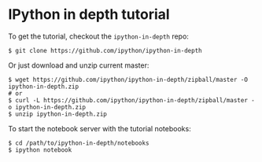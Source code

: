 # IPython in depth tutorial


To get the tutorial, checkout the `ipython-in-depth` repo:

    $ git clone https://github.com/ipython/ipython-in-depth

Or just download and unzip current master:

    $ wget https://github.com/ipython/ipython-in-depth/zipball/master -O ipython-in-depth.zip
    # or
    $ curl -L https://github.com/ipython/ipython-in-depth/zipball/master -o ipython-in-depth.zip
    $ unzip ipython-in-depth.zip

To start the notebook server with the tutorial notebooks:

    $ cd /path/to/ipython-in-depth/notebooks
    $ ipython notebook

